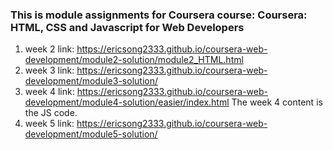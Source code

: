 ### This is module assignments for Coursera course: Coursera: HTML, CSS and Javascript for Web Developers
1. week 2 link: https://ericsong2333.github.io/coursera-web-development/module2-solution/module2_HTML.html
2. week 3 link: https://ericsong2333.github.io/coursera-web-development/module3-solution/
3. week 4 link: https://ericsong2333.github.io/coursera-web-development/module4-solution/easier/index.html
  The week 4 content is the JS code.
4. week 5 link: https://ericsong2333.github.io/coursera-web-development/module5-solution/
